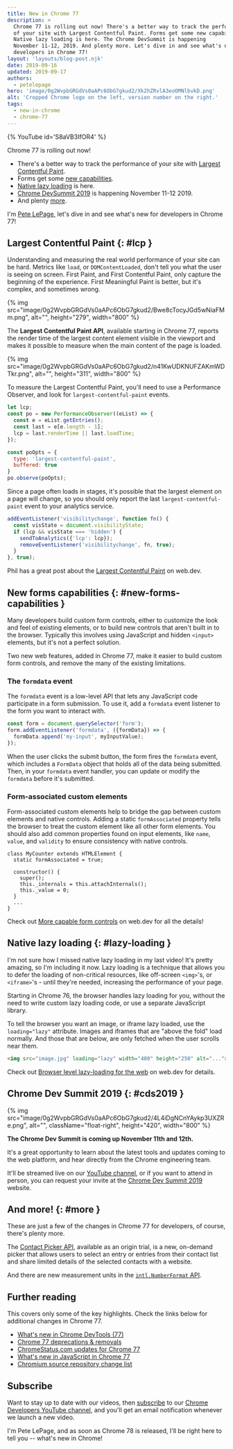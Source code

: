 ```yaml
---
title: New in Chrome 77
description: >
  Chrome 77 is rolling out now! There's a better way to track the performance
  of your site with Largest Contentful Paint. Forms get some new capabilities.
  Native lazy loading is here. The Chrome DevSummit is happening
  November 11-12, 2019. And plenty more. Let's dive in and see what's new for
  developers in Chrome 77!
layout: 'layouts/blog-post.njk'
date: 2019-09-16
updated: 2019-09-17
authors:
  - petelepage
hero: 'image/0g2WvpbGRGdVs0aAPc6ObG7gkud2/Xk2hZRvlA3eoOMNlbvkD.png'
alt: 'Cropped Chrome logo on the left, version number on the right.'
tags:
  - new-in-chrome
  - chrome-77
---
```


{% YouTube id='S8aVB3IfOR4' %}

Chrome 77 is rolling out now!

* There's a better way to track the performance of your site with
  [Largest Contentful Paint](#lcp).
* Forms get some [new capabilities](#new-forms-capabilities).
* [Native lazy loading](#lazy-loading) is here.
* [Chrome DevSummit 2019](#cds2019) is happening November 11-12 2019.
* And plenty [more](#more).

I'm [Pete LePage](https://twitter.com/petele), let's dive in and see what's
new for developers in Chrome 77!

## Largest Contentful Paint {: #lcp }

Understanding and measuring the real world performance of your site can be hard.
Metrics like `load`, or `DOMContentLoaded`, don't tell you what the user is
seeing on screen. First Paint, and First Contentful Paint, only capture the
beginning of the experience. First Meaningful Paint is better, but it's
complex, and sometimes wrong.

{% img src="image/0g2WvpbGRGdVs0aAPc6ObG7gkud2/Bwe8cTocyJGd5wNiaFMm.png", alt="", height="279", width="800" %}

The **Largest Contentful Paint API**, available starting in Chrome 77, reports
the render time of the largest content element visible in the viewport and
makes it possible to measure when the main content of the page is loaded.

{% img src="image/0g2WvpbGRGdVs0aAPc6ObG7gkud2/n41KwUDKNUFZAKmWDTkr.png", alt="", height="311", width="800" %}

To measure the Largest Contentful Paint, you'll need to use a Performance
Observer, and look for `largest-contentful-paint` events.

```js
let lcp;
const po = new PerformanceObserver((eList) => {
  const e = eList.getEntries();
  const last = e[e.length - 1];
  lcp = last.renderTime || last.loadTime;
});

const poOpts = {
  type: 'largest-contentful-paint',
  buffered: true
}
po.observe(poOpts);
```

Since a page often loads in stages, it's possible that the largest element
on a page will change, so you should only report the last
`largest-contentful-paint` event to your analytics service.

```js
addEventListener('visibilitychange', function fn() {
  const visState = document.visibilityState;
  if (lcp && visState === 'hidden') {
    sendToAnalytics({'lcp': lcp});
    removeEventListener('visibilitychange', fn, true);
  }
}, true);
```

Phil has a great post about the [Largest Contentful Paint][lcp] on web.dev.

[lcp]: https://web.dev/largest-contentful-paint/

## New forms capabilities {: #new-forms-capabilities }

Many developers build custom form controls, either to customize the look and
feel of existing elements, or to build new controls that aren't built in to
the browser. Typically this involves using JavaScript and hidden `<input>`
elements, but it's not a perfect solution.

Two new web features, added in Chrome 77, make it easier to build custom form
controls, and remove  the many of the existing limitations.

### The `formdata` event

The `formdata` event is a low-level API that lets any JavaScript code
participate in a form submission. To use it, add a `formdata` event listener
to the form you want to interact with.

```js
const form = document.querySelector('form');
form.addEventListener('formdata', ({formData}) => {
  formData.append('my-input', myInputValue);
});
```

When the user clicks the submit button, the form fires the `formdata` event,
which includes a `FormData` object that holds all of the data being submitted.
Then, in your `formdata` event handler, you can update or modify the
`formdata` before it's submitted.

### Form-associated custom elements

Form-associated custom elements help to bridge the gap between custom elements
and native controls. Adding a static `formAssociated` property tells the browser
to treat the custom element like all other form elements. You should also add
common properties found on input elements, like `name`, `value`, and `validity`
to ensure consistency with native controls.

```js/1
class MyCounter extends HTMLElement {
  static formAssociated = true;

  constructor() {
    super();
    this._internals = this.attachInternals();
    this._value = 0;
  }
  ...
}
```

Check out [More capable form controls][wd-forms] on web.dev for all the
details!

[wd-forms]: https://web.dev/more-capable-form-controls/

## Native lazy loading {: #lazy-loading }

I'm not sure how I missed native lazy loading in my last video! It's pretty
amazing, so I'm including it now. Lazy loading is a technique that allows
you to defer the loading of non-critical resources, like off-screen `<img>`'s,
or `<iframe>`'s - until they're needed, increasing the performance of your page.

Starting in Chrome 76, the browser handles lazy loading for you, without the
need to write custom lazy loading code, or use a separate JavaScript library.

To tell the browser you want an image, or iframe lazy loaded, use the
`loading="lazy"` attribute. Images and iframes that are "above the fold"
load normally. And those that are below, are only fetched when the user
scrolls near them.

```html
<img src="image.jpg" loading="lazy" width="400" height="250" alt="...">
```

Check out [Browser level lazy-loading for the web][wd-lazy] on web.dev for details.

[wd-lazy]: https://web.dev/browser-level-image-lazy-loading/

## Chrome Dev Summit 2019 {: #cds2019 }

{% img src="image/0g2WvpbGRGdVs0aAPc6ObG7gkud2/4L4iDgNCnYAykp3UXZRe.png", alt="", className="float-right", height="420", width="800" %}

**The Chrome Dev Summit is coming up November 11th and 12th.**

It's a great opportunity to learn about the latest tools and updates coming
to the web platform, and hear directly from the Chrome engineering team.

It'll be streamed live on our
[YouTube channel](https://youtube.com/user/ChromeDevelopers/), or if you want
to attend in person, you can request your invite at the
[Chrome Dev Summit 2019](/devsummit/) website.

## And more! {: #more }

These are just a few of the changes in Chrome 77 for developers, of course,
there's plenty more.

The [Contact Picker API](https://developers.google.com/web/updates/2019/08/contact-picker), available as an
origin trial, is a new, on-demand picker that allows users to select an entry
or entries from their contact list and share limited details of the selected
contacts with a website.

And there are new measurement units in the
[`intl.NumberFormat` API](https://v8.dev/features/intl-numberformat).

## Further reading

This covers only some of the key highlights. Check the links below for
additional changes in Chrome 77.

* [What's new in Chrome DevTools (77)](https://developers.google.com/web/updates/2019/07/devtools)
* [Chrome 77 deprecations & removals](https://developers.google.com/web/updates/2019/08/chrome-77-deps-rems)
* [ChromeStatus.com updates for Chrome 77](https://www.chromestatus.com/features#milestone%3D77)
* [What's new in JavaScript in Chrome 77](https://v8.dev/blog/v8-release-77)
* [Chromium source repository change list](https://chromium.googlesource.com/chromium/src/+log/76.0.3809.88..77.0.3865.75)

## Subscribe

Want to stay up to date with our videos, then [subscribe](https://goo.gl/6FP1a5)
to our [Chrome Developers YouTube channel](https://www.youtube.com/user/ChromeDevelopers/),
and you'll get an email notification whenever we launch a new video.

I'm Pete LePage, and as soon as Chrome 78 is released, I'll be right
here to tell you -- what's new in Chrome!
